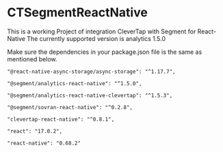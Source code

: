 # CTSegmentReactNative

This is a working Project of integration CleverTap with Segment for React-Native
The currently supported version is analytics 1.5.0

Make sure the dependencies in your package.json file is the same as mentioned below.

 
    "@react-native-async-storage/async-storage": "^1.17.7",
  
    "@segment/analytics-react-native": "^1.5.0",
    
    "@segment/analytics-react-native-clevertap": "^1.5.3",
    
    "@segment/sovran-react-native": "^0.2.8",
    
    "clevertap-react-native": "^0.8.1",
    
    "react": "17.0.2",
    
    "react-native": "0.68.2"
